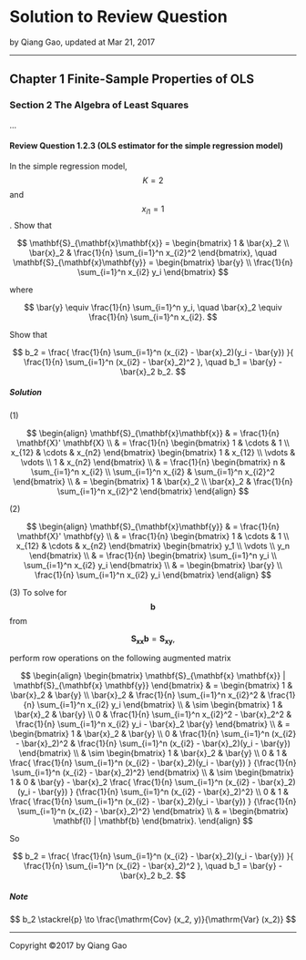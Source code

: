 # Solution to Review Question

by Qiang Gao, updated at Mar 21, 2017

---

## Chapter 1 Finite-Sample Properties of OLS

### Section 2 The Algebra of Least Squares

...

#### Review Question 1.2.3 (OLS estimator for the simple regression model)

In the simple regression model, $$ K = 2 $$ and $$ x_{i1} = 1 $$. Show that

$$
\mathbf{S}_{\mathbf{x}\mathbf{x}} = 
\begin{bmatrix}
  1 & \bar{x}_2 \\
  \bar{x}_2 & \frac{1}{n} \sum_{i=1}^n x_{i2}^2
\end{bmatrix},
\quad
\mathbf{S}_{\mathbf{x}\mathbf{y}} =
\begin{bmatrix}
  \bar{y} \\ \frac{1}{n} \sum_{i=1}^n x_{i2} y_i
\end{bmatrix}
$$

where

$$
\bar{y} \equiv \frac{1}{n} \sum_{i=1}^n y_i,
\quad
\bar{x}_2 \equiv \frac{1}{n} \sum_{i=1}^n x_{i2}.
$$

Show that

$$
b_2 = \frac{ \frac{1}{n} \sum_{i=1}^n (x_{i2} - \bar{x}_2)(y_i - \bar{y}) }{ \frac{1}{n} \sum_{i=1}^n (x_{i2} - \bar{x}_2)^2 },
\quad
b_1 = \bar{y} - \bar{x}_2 b_2.
$$

##### Solution

(1)

$$
\begin{align}
  \mathbf{S}_{\mathbf{x}\mathbf{x}}
  & = \frac{1}{n} \mathbf{X}' \mathbf{X} \\
  & =
  \frac{1}{n}
  \begin{bmatrix}
    1 & \cdots & 1 \\
    x_{12} & \cdots & x_{n2}
  \end{bmatrix}
  \begin{bmatrix}
    1 & x_{12} \\
    \vdots & \vdots \\
    1 & x_{n2}
  \end{bmatrix} \\
  & =
  \frac{1}{n}
  \begin{bmatrix}
    n & \sum_{i=1}^n x_{i2} \\
    \sum_{i=1}^n x_{i2} & \sum_{i=1}^n x_{i2}^2
  \end{bmatrix} \\
  & =
  \begin{bmatrix}
  1 & \bar{x}_2 \\
  \bar{x}_2 & \frac{1}{n} \sum_{i=1}^n x_{i2}^2
  \end{bmatrix}
\end{align}
$$

(2)

$$
\begin{align}
  \mathbf{S}_{\mathbf{x}\mathbf{y}}
  & = \frac{1}{n} \mathbf{X}' \mathbf{y} \\
  & =
  \frac{1}{n}
  \begin{bmatrix}
    1 & \cdots & 1 \\
    x_{12} & \cdots & x_{n2}
  \end{bmatrix}
  \begin{bmatrix}
    y_1 \\
    \vdots \\
    y_n
  \end{bmatrix} \\
  & =
  \frac{1}{n}
  \begin{bmatrix}
    \sum_{i=1}^n y_i \\
    \sum_{i=1}^n x_{i2} y_i
  \end{bmatrix} \\
  & =
  \begin{bmatrix}
    \bar{y} \\
    \frac{1}{n} \sum_{i=1}^n x_{i2} y_i
  \end{bmatrix}
\end{align}
$$

(3) To solve for $$ \mathbf{b} $$ from

$$
\mathbf{S}_{\mathbf{x} \mathbf{x}}
\mathbf{b} =
\mathbf{S}_{\mathbf{x} \mathbf{y}},
$$

perform row operations on the following augmented matrix

$$
\begin{align}
  \begin{bmatrix}
    \mathbf{S}_{\mathbf{x} \mathbf{x}} |
    \mathbf{S}_{\mathbf{x} \mathbf{y}}
  \end{bmatrix}
  & =
  \begin{bmatrix}
    1 & \bar{x}_2 & \bar{y} \\
    \bar{x}_2 & \frac{1}{n} \sum_{i=1}^n x_{i2}^2
    & \frac{1}{n} \sum_{i=1}^n x_{i2} y_i
  \end{bmatrix} \\
  & \sim
  \begin{bmatrix}
    1 & \bar{x}_2 & \bar{y} \\
    0 & \frac{1}{n} \sum_{i=1}^n x_{i2}^2 - \bar{x}_2^2
    & \frac{1}{n} \sum_{i=1}^n x_{i2} y_i
    - \bar{x}_2 \bar{y}
  \end{bmatrix} \\
  & =
  \begin{bmatrix}
    1 & \bar{x}_2 & \bar{y} \\
    0 & \frac{1}{n} \sum_{i=1}^n (x_{i2} - \bar{x}_2)^2
    & \frac{1}{n} \sum_{i=1}^n 
    (x_{i2} - \bar{x}_2)(y_i - \bar{y})
  \end{bmatrix} \\
  & \sim
  \begin{bmatrix}
    1 & \bar{x}_2 & \bar{y} \\
    0 & 1 & 
    \frac{ \frac{1}{n} \sum_{i=1}^n
    (x_{i2} - \bar{x}_2)(y_i - \bar{y}) }
    {\frac{1}{n} \sum_{i=1}^n (x_{i2} - \bar{x}_2)^2}
  \end{bmatrix} \\
  & \sim
  \begin{bmatrix}
    1 & 0 & \bar{y} -
    \bar{x}_2
    \frac{ \frac{1}{n} \sum_{i=1}^n
    (x_{i2} - \bar{x}_2)(y_i - \bar{y}) }
    {\frac{1}{n} \sum_{i=1}^n (x_{i2} - \bar{x}_2)^2}
    \\
    0 & 1 &
    \frac{ \frac{1}{n} \sum_{i=1}^n
    (x_{i2} - \bar{x}_2)(y_i - \bar{y}) }
    {\frac{1}{n} \sum_{i=1}^n (x_{i2} - \bar{x}_2)^2}
  \end{bmatrix} \\
  & = 
  \begin{bmatrix}
    \mathbf{I} | \mathbf{b}
  \end{bmatrix}.
\end{align}
$$

So

$$
b_2 = \frac{ \frac{1}{n} \sum_{i=1}^n (x_{i2} - \bar{x}_2)(y_i - \bar{y}) }{ \frac{1}{n} \sum_{i=1}^n (x_{i2} - \bar{x}_2)^2 },
\quad
b_1 = \bar{y} - \bar{x}_2 b_2.
$$

##### Note

$$
b_2 \stackrel{p} \to \frac{\mathrm{Cov} (x_2, y)}{\mathrm{Var} (x_2)}
$$

---

Copyright ©2017 by Qiang Gao